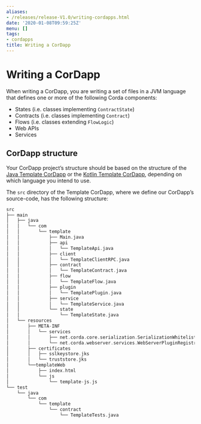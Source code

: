 ```yaml
---
aliases:
- /releases/release-V1.0/writing-cordapps.html
date: '2020-01-08T09:59:25Z'
menu: []
tags:
- cordapps
title: Writing a CorDapp
---
```



# Writing a CorDapp

When writing a CorDapp, you are writing a set of files in a JVM language that defines one or more of the following
Corda components:


* States (i.e. classes implementing `ContractState`)
* Contracts (i.e. classes implementing `Contract`)
* Flows (i.e. classes extending `FlowLogic`)
* Web APIs
* Services


## CorDapp structure

Your CorDapp project’s structure should be based on the structure of the
[Java Template CorDapp](https://github.com/corda/cordapp-template-java) or the
[Kotlin Template CorDapp](https://github.com/corda/cordapp-template-kotlin), depending on which language you intend
to use.

The `src` directory of the Template CorDapp, where we define our CorDapp’s source-code, has the following structure:

```kotlin
src
├── main
│   ├── java
│   │   └── com
│   │       └── template
│   │           ├── Main.java
│   │           ├── api
│   │           │   └── TemplateApi.java
│   │           ├── client
│   │           │   └── TemplateClientRPC.java
│   │           ├── contract
│   │           │   └── TemplateContract.java
│   │           ├── flow
│   │           │   └── TemplateFlow.java
│   │           ├── plugin
│   │           │   └── TemplatePlugin.java
│   │           ├── service
│   │           │   └── TemplateService.java
│   │           └── state
│   │               └── TemplateState.java
│   └── resources
│       ├── META-INF
│       │   └── services
│       │       ├── net.corda.core.serialization.SerializationWhitelist
│       │       └── net.corda.webserver.services.WebServerPluginRegistry
│       ├── certificates
│       │   ├── sslkeystore.jks
│       │   └── truststore.jks
│       └──templateWeb
│           ├── index.html
│           └── js
│               └── template-js.js
└── test
    └── java
        └── com
            └── template
                └── contract
                    └── TemplateTests.java
```

